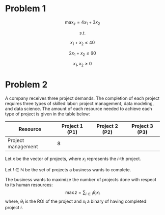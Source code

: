 # Problem 1

$$\max_{z} = 4 x_1 + 3x_2$$

$$s.t.$$

$$x_1 + x_2 \leq 40$$

$$2x_1 + x_2 \leq 60$$

$$x_1, x_2 \geq 0$$


# Problem 2
A company receives three project demands. The completion of each project requires three types of skilled labor: project management, data modeling, and data science. The amount of each resource needed to achieve each type of project is given in the table below:

| Resource | Project 1 (P1) | Project 2 (P2) | Project 3 (P3) |
| - | - | - | - |
| Project management | 8 | | |




Let $x$ be the vector of projects, where $x_i$ represents the $i$-th project.

Let $I \in \mathbb{N}$ be the set of projects a business wants to complete. 

The business wants to maximize the number of projects done with respect to its human resources:
$$\max z = \sum_{i \in I} \theta_i x_i$$
where, $\theta_i$ is the ROI of the project and $x_i$ a binary of having completed project $i$.
